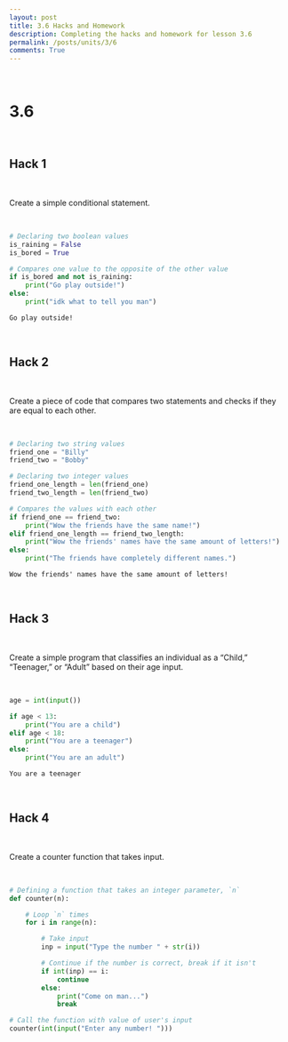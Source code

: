 ```yaml
---
layout: post
title: 3.6 Hacks and Homework
description: Completing the hacks and homework for lesson 3.6
permalink: /posts/units/3/6
comments: True
---
```


<br>

# 3.6

<br>

## Hack 1

<br>

Create a simple conditional statement.

<br>


```python
# Declaring two boolean values
is_raining = False
is_bored = True

# Compares one value to the opposite of the other value
if is_bored and not is_raining:
    print("Go play outside!")
else:
    print("idk what to tell you man")
```

    Go play outside!


<br>

## Hack 2

<br>

Create a piece of code that compares two statements and checks if they are equal to each other.

<br>


```python
# Declaring two string values
friend_one = "Billy"
friend_two = "Bobby"

# Declaring two integer values
friend_one_length = len(friend_one)
friend_two_length = len(friend_two)

# Compares the values with each other
if friend_one == friend_two:
    print("Wow the friends have the same name!")
elif friend_one_length == friend_two_length:
    print("Wow the friends' names have the same amount of letters!")
else:
    print("The friends have completely different names.")
```

    Wow the friends' names have the same amount of letters!


<br>

## Hack 3

<br>

Create a simple program that classifies an individual as a “Child,” “Teenager,” or “Adult” based on their age input.

<br>


```python
age = int(input())

if age < 13:
    print("You are a child")
elif age < 18:
    print("You are a teenager")
else:
    print("You are an adult")
```

    You are a teenager


<br>

## Hack 4

<br>

Create a counter function that takes input.

<br>


```python
# Defining a function that takes an integer parameter, `n`
def counter(n):

    # Loop `n` times
    for i in range(n):

        # Take input
        inp = input("Type the number " + str(i))

        # Continue if the number is correct, break if it isn't
        if int(inp) == i:
            continue
        else:
            print("Come on man...")
            break

# Call the function with value of user's input
counter(int(input("Enter any number! ")))
```
